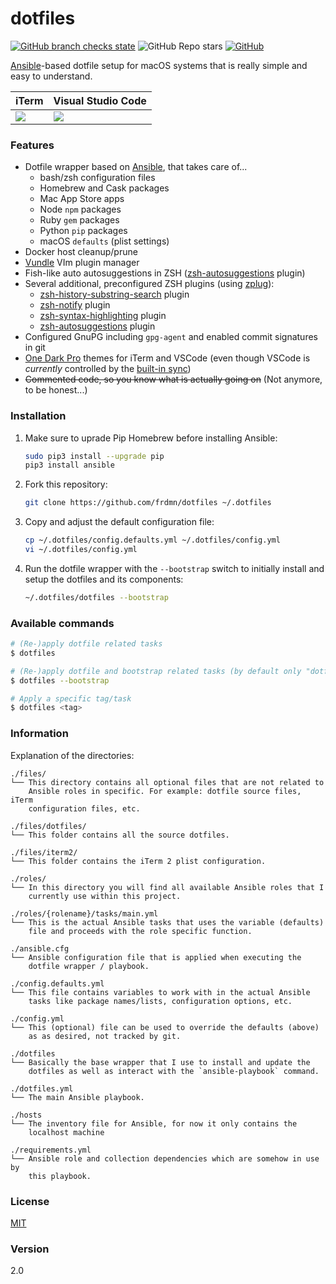 dotfiles
========

[![GitHub branch checks state](https://img.shields.io/github/checks-status/frdmn/dotfiles/master)](https://github.com/frdmn/dotfiles/actions/workflows/ci.yml)
![GitHub Repo stars](https://img.shields.io/github/stars/frdmn/dotfiles)
[![GitHub](https://img.shields.io/github/license/frdmn/dotfiles)](https://github.com/frdmn/dotfiles)

[Ansible](https://www.ansible.com/)-based dotfile setup for macOS systems that is really simple and easy to understand.

iTerm | Visual Studio Code
--- | ---
[![](https://asciinema.org/a/cPPgWS3Ju2twoyl7U5UfFYOYI.svg)](https://asciinema.org/a/cPPgWS3Ju2twoyl7U5UfFYOYI) <center></center> | ![](https://i.imgur.com/abpdBUY.png)

### Features

* Dotfile wrapper based on [Ansible](https://www.ansible.com/), that takes care of...
    * bash/zsh configuration files
    * Homebrew and Cask packages
    * Mac App Store apps
    * Node `npm` packages
    * Ruby `gem` packages
    * Python `pip` packages
    * macOS `defaults` (plist settings)
* Docker host cleanup/prune
* [Vundle](https://github.com/gmarik/Vundle.vim) VIm plugin manager
* Fish-like auto autosuggestions in ZSH ([zsh-autosuggestions](https://github.com/tarruda/zsh-autosuggestions) plugin)
* Several additional, preconfigured ZSH plugins (using [zplug](https://github.com/zplug/zplug)):
    * [zsh-history-substring-search](https://github.com/zsh-users/zsh-history-substring-search) plugin
    * [zsh-notify](https://github.com/marzocchi/zsh-notify) plugin
    * [zsh-syntax-highlighting](https://github.com/zsh-users/zsh-notify) plugin
    * [zsh-autosuggestions](https://github.com/tarruda/zsh-autosuggestions) plugin
* Configured GnuPG including `gpg-agent` and enabled commit signatures in git
* [One Dark Pro](https://github.com/Binaryify/OneDark-Pro) themes for iTerm and VSCode (even though VSCode is _currently_ controlled by the [built-in sync](https://code.visualstudio.com/docs/editor/settings-sync))
* ~~Commented code, so you know what is actually going on~~ (Not anymore, to be honest...)

### Installation

1. Make sure to uprade Pip Homebrew before installing Ansible:

    ```bash
    sudo pip3 install --upgrade pip
    pip3 install ansible
    ```

2. Fork this repository:

    ```bash
    git clone https://github.com/frdmn/dotfiles ~/.dotfiles
    ```

3. Copy and adjust the default configuration file:

    ```bash
    cp ~/.dotfiles/config.defaults.yml ~/.dotfiles/config.yml
    vi ~/.dotfiles/config.yml
    ```

4. Run the dotfile wrapper with the `--bootstrap` switch to initially install and setup the dotfiles and its components:

    ```bash
    ~/.dotfiles/dotfiles --bootstrap
    ```

### Available commands

```bash
# (Re-)apply dotfile related tasks
$ dotfiles

# (Re-)apply dotfile and bootstrap related tasks (by default only "dotfiles" will be execated when not specifying --botstrap)
$ dotfiles --bootstrap

# Apply a specific tag/task
$ dotfiles <tag>
```

### Information

Explanation of the directories:

```
./files/
└── This directory contains all optional files that are not related to
    Ansible roles in specific. For example: dotfile source files, iTerm
    configuration files, etc.

./files/dotfiles/
└── This folder contains all the source dotfiles.

./files/iterm2/
└── This folder contains the iTerm 2 plist configuration.

./roles/
└── In this directory you will find all available Ansible roles that I
    currently use within this project.

./roles/{rolename}/tasks/main.yml
└── This is the actual Ansible tasks that uses the variable (defaults)
    file and proceeds with the role specific function.

./ansible.cfg
└── Ansible configuration file that is applied when executing the
    dotfile wrapper / playbook.

./config.defaults.yml
└── This file contains variables to work with in the actual Ansible
    tasks like package names/lists, configuration options, etc.

./config.yml
└── This (optional) file can be used to override the defaults (above)
    as as desired, not tracked by git.

./dotfiles
└── Basically the base wrapper that I use to install and update the
    dotfiles as well as interact with the `ansible-playbook` command.

./dotfiles.yml
└── The main Ansible playbook.

./hosts
└── The inventory file for Ansible, for now it only contains the
    localhost machine

./requirements.yml
└── Ansible role and collection dependencies which are somehow in use by
    this playbook.
```

### License

[MIT](LICENSE)

### Version

2.0

